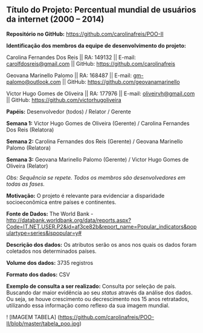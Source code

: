 ## **Título do Projeto:** Percentual mundial de usuários da internet (2000 – 2014) 
**Repositório no GitHub:** https://github.com/carolinafreis/POO-II


**Identificação dos membros da equipe de desenvolvimento do projeto:**

  Carolina Fernandes Dos Reis || RA: 149132 || E-mail: carolfdosreis@gmail.com || GitHub: https://github.com/carolinafreis 
  
  Geovana Marinello Palomo || RA: 168487 || E-mail: gm-palomo@outlook.com || GitHub: https://github.com/geovanamarinello 
 
  Victor Hugo Gomes de Oliveira || RA: 177976 || E-mail: oliveirvh@gmail.com || GitHub:  https://github.com/victorhugoliveira 


**Papéis:** Desenvolvedor (todos) / Relator / Gerente 

**Semana 1:** Victor Hugo Gomes de Oliveira (Gerente) / Carolina Fernandes Dos Reis (Relatora)  
 
**Semana 2:** Carolina Fernandes dos Reis (Gerente) / Geovana Marinello Palomo (Relatora)

**Semana 3:** Geovana Marinello Palomo (Gerente) / Victor Hugo Gomes de Oliveira (Relator)

*Obs: Sequência se repete. Todos os membros são desenvolvedores em todas as fases.*



**Motivação:** O projeto é relevante para evidenciar a disparidade socioeconômica entre países e continentes.  


**Fonte de Dados:** The World Bank - http://databank.worldbank.org/data/reports.aspx?Code=IT.NET.USER.P2&id=af3ce82b&report_name=Popular_indicators&populartype=series&ispopular=y# 


**Descrição dos dados:** Os atributos serão os anos nos quais os dados foram coletados nos determinados países.  


**Volume dos dados:** 3735 registros 


**Formato dos dados:** CSV 


**Exemplo de consulta a ser realizado:** Consulta por seleção de país. Buscando dar maior evidência ao seu *status* através da análise dos dados. Ou seja, se houve crescimento ou decrescimento nos 15 anos retratados, utilizando essa informação como reflexo da sua imagem mundial.    



! [IMAGEM TABELA] 
(https://github.com/carolinafreis/POO-II/blob/master/tabela_poo.jpg)
